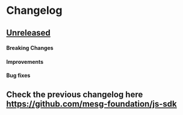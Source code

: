 # Changelog

## [Unreleased](https://github.com/liteflow-labs/liteflow-js/releases/tag/%40liteflow%2Forchestrator%40X.X.X)

#### Breaking Changes
#### Improvements
#### Bug fixes

## Check the previous changelog here https://github.com/mesg-foundation/js-sdk
